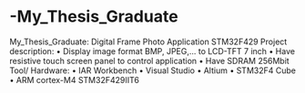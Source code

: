 # -My_Thesis_Graduate
My_Thesis_Graduate: Digital Frame Photo Application STM32F429
Project description:
•	Display image format BMP, JPEG,... to LCD-TFT 7 inch
•	Have resistive touch screen panel to control application
•	Have SDRAM 256Mbit
Tool/ Hardware:
•	IAR Workbench
•	Visual Studio
•	Altium 
•	STM32F4 Cube
•	ARM cortex-M4 STM32F429IIT6

